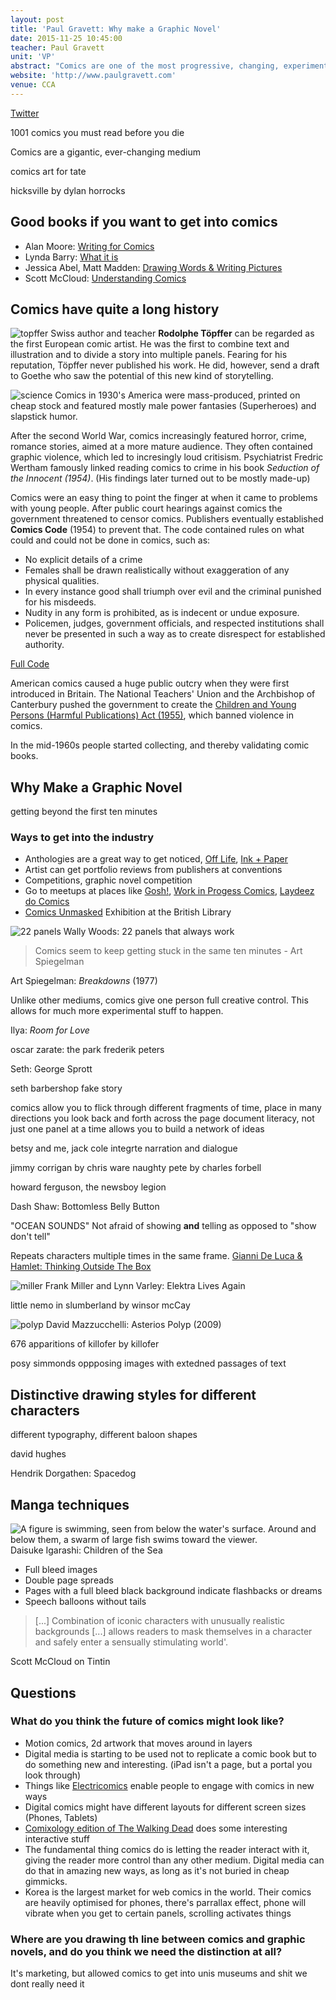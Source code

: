 ```yaml
---
layout: post
title: 'Paul Gravett: Why make a Graphic Novel'
date: 2015-11-25 10:45:00
teacher: Paul Gravett
unit: 'VP'
abstract: "Comics are one of the most progressive, changing, experimental and diverse mediums today, even though they've never quite reached the establishment (which isn't necessarily a bad thing)"
website: 'http://www.paulgravett.com'
venue: CCA
---
```


[Twitter](https://twitter.com/paul_gravett)

1001 comics you must read before you die

Comics are a gigantic, ever-changing medium

comics art for tate

hicksville by dylan horrocks

## Good books if you want to get into comics

- Alan Moore: [Writing for Comics](https://libsearch.arts.ac.uk/cgi-bin/koha/opac-detail.pl?biblionumber=238105&query_desc=kw%2Cwrdl%3A%20writing%20for%20comics)
- Lynda Barry: [What it is](https://libsearch.arts.ac.uk/cgi-bin/koha/opac-detail.pl?biblionumber=240024&query_desc=kw%2Cwrdl%3A%20lynda%20barry)
- Jessica Abel, Matt Madden: [Drawing Words & Writing Pictures](https://libsearch.arts.ac.uk/cgi-bin/koha/opac-detail.pl?biblionumber=258867&query_desc=kw%2Cwrdl%3A%20jessica%20abel)
- Scott McCloud: [Understanding Comics](https://libsearch.arts.ac.uk/cgi-bin/koha/opac-detail.pl?biblionumber=92089&query_desc=kw%2Cwrdl%3A%20understanding%20comics)

## Comics have quite a long history

![topffer](https://upload.wikimedia.org/wikipedia/commons/thumb/4/43/Toepffer_Cryptogame_13.png/1920px-Toepffer_Cryptogame_13.png)
Swiss author and teacher **Rodolphe Töpffer** can be regarded as the first European comic artist. He was the first to combine text and illustration and to divide a story into multiple panels.
Fearing for his reputation, Töpffer never published his work. He did, however, send a draft to Goethe who saw the potential of this new kind of storytelling.

![science](https://fourcolorglasses.files.wordpress.com/2012/07/2012_0717_01.jpg)
Comics in 1930's America were mass-produced, printed on cheap stock and featured mostly male power fantasies (Superheroes) and slapstick humor.

After the second World War, comics increasingly featured horror, crime, romance stories, aimed at a more mature audience. They often contained graphic violence, which led to incresingly loud critisism.
Psychiatrist Fredric Wertham famously linked reading comics to crime in his book _Seduction of the Innocent (1954)_. (His findings later turned out to be mostly made-up)

Comics were an easy thing to point the finger at when it came to problems with young people.
After public court hearings against comics the government threatened to censor comics. Publishers eventually established **Comics Code** (1954) to prevent that.
The code contained rules on what could and could not be done in comics, such as:

- No explicit details of a crime
- Females shall be drawn realistically without exaggeration of any physical qualities.
- In every instance good shall triumph over evil and the criminal punished for his misdeeds.
- Nudity in any form is prohibited, as is indecent or undue exposure.
- Policemen, judges, government officials, and respected institutions shall never be presented in such a way as to create disrespect for established authority.

[Full Code](https://en.wikipedia.org/wiki/Comics_Code_Authority#1954_Code_criteria)

American comics caused a huge public outcry when they were first introduced in Britain. The National Teachers' Union and the Archbishop of Canterbury pushed the government to create the [Children and Young Persons (Harmful Publications) Act (1955)](<https://en.wikipedia.org/wiki/Children_and_Young_Persons_(Harmful_Publications)_Act_1955>), which banned violence in comics.

In the mid-1960s people started collecting, and thereby validating comic books.

## Why Make a Graphic Novel

getting beyond the first ten minutes

### Ways to get into the industry

- Anthologies are a great way to get noticed, [Off Life](http://offlife.co.uk/), [Ink + Paper](http://inkpluspaper.com/)
- Artist can get portfolio reviews from publishers at conventions
- Competitions, graphic novel competition
- Go to meetups at places like [Gosh!](http://www.goshlondon.com/), [Work in Progess Comics](http://www.meetup.com/WipComics/), [Laydeez do Comics](https://laydeezdocomics.wordpress.com/)
- [Comics Unmasked](http://www.bl.uk/press-releases/2014/may/comics-unmasked-the-uks-biggest-comic-book-exhibition-opens-at-the-british-library) Exhibition at the British Library

![22 panels](https://farm4.static.flickr.com/3624/3353685327_430489d559_o.jpg)
Wally Woods: 22 panels that always work

> Comics seem to keep getting stuck in the same ten minutes - Art Spiegelman

Art Spiegelman: _Breakdowns_ (1977)

Unlike other mediums, comics give one person full creative control. This allows for much more experimental stuff to happen.

Ilya: _Room for Love_

oscar zarate: the park
frederik peters

Seth: George Sprott

seth barbershop fake story

comics allow you to flick through different fragments of time, place in many directions
you look back and forth across the page
document literacy, not just one panel at a time
allows you to build a network of ideas

betsy and me, jack cole
integrte narration and dialogue

jimmy corrigan by chris ware
naughty pete by charles forbell

howard ferguson, the newsboy legion

Dash Shaw: Bottomless Belly Button

"OCEAN SOUNDS" Not afraid of showing **and** telling as opposed to "show don't tell"

Repeats characters multiple times in the same frame. [Gianni De Luca & Hamlet: Thinking Outside The Box](http://www.paulgravett.com/articles/article/gianni_de_luca_hamlet)

![miller](https://bigotherbigother.files.wordpress.com/2011/08/elektra-lives-again-page-21.jpg)
Frank Miller and Lynn Varley: Elektra Lives Again

little nemo in slumberland by winsor mcCay

![polyp](https://christophermccarthythesis.files.wordpress.com/2013/02/figure008.jpg)
David Mazzucchelli: Asterios Polyp (2009)

676 apparitions of killofer by killofer

posy simmonds
oppposing images with extedned passages of text

## Distinctive drawing styles for different characters

different typography, different baloon shapes

david hughes

Hendrik Dorgathen: Spacedog

## Manga techniques

![A figure is swimming, seen from below the water's surface. Around and below them, a swarm of large fish swims toward the viewer.](/assets/notes.cotsea_05.jpg)
Daisuke Igarashi: Children of the Sea

- Full bleed images
- Double page spreads
- Pages with a full bleed black background indicate flashbacks or dreams
- Speech balloons without tails

> [...] Combination of iconic characters with unusually realistic backgrounds [...] allows readers to mask themselves in a character and safely enter a sensually stimulating world'.

Scott McCloud on Tintin

## Questions

### What do you think the future of comics might look like?

- Motion comics, 2d artwork that moves around in layers
- Digital media is starting to be used not to replicate a comic book but to do something new and interesting. (iPad isn't a page, but a portal you look through)
- Things like [Electricomics](https://itunes.apple.com/us/app/electricomics/id1025920561) enable people to engage with comics in new ways
- Digital comics might have different layouts for different screen sizes (Phones, Tablets)
- [Comixology edition of The Walking Dead](https://itunes.apple.com/en/app/the-walking-dead/id395985060?mt=8) does some interesting interactive stuff
- The fundamental thing comics do is letting the reader interact with it, giving the reader more control than any other medium. Digital media can do that in amazing new ways, as long as it's not buried in cheap gimmicks.
- Korea is the largest market for web comics in the world. Their comics are heavily optimised for phones, there's parrallax effect, phone will vibrate when you get to certain panels, scrolling activates things

### Where are you drawing th line between comics and graphic novels, and do you think we need the distinction at all?

It's marketing, but allowed comics to get into unis museums and shit we dont really need it
